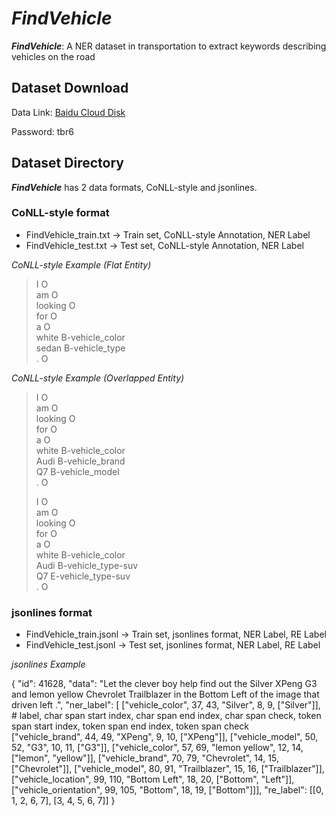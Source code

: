 # ***FindVehicle***
***FindVehicle***: A NER dataset in transportation to extract keywords describing vehicles on the road

## Dataset Download
Data Link: [Baidu Cloud Disk](https://pan.baidu.com/s/1NIuDeeIba-eKU5WtIY44nQ)

Password: tbr6

## Dataset Directory
***FindVehicle*** has 2 data formats, CoNLL-style and jsonlines. 
### CoNLL-style format
  - FindVehicle_train.txt -> Train set, CoNLL-style Annotation, NER Label
  - FindVehicle_test.txt -> Test set, CoNLL-style Annotation, NER Label

*CoNLL-style Example (Flat Entity)*
> I O  <br>
> am O <br>
> looking O  <br>
> for O  <br>
> a O  <br>
> white B-vehicle_color  <br>
> sedan B-vehicle_type  <br>
> . O  <br>

*CoNLL-style Example (Overlapped Entity)*
> I O  <br>
> am O  <br>
> looking O  <br>
> for O  <br>
> a O  <br>
> white B-vehicle_color  <br>
> Audi B-vehicle_brand  <br>
> Q7 B-vehicle_model  <br>
> . O  <br>
> 
>
> I O  <br>
> am O  <br>
> looking O  <br>
> for O  <br>
> a O  <br>
> white B-vehicle_color  <br>
> Audi B-vehicle_type-suv  <br>
> Q7 E-vehicle_type-suv  <br>
> . O  <br>


### jsonlines format
  - FindVehicle_train.jsonl -> Train set, jsonlines format, NER Label, RE Label
  - FindVehicle_test.jsonl -> Test set, jsonlines format, NER Label, RE Label

*jsonlines Example*

{
    "id": 41628,
    "data": "Let the clever boy help find out the Silver XPeng G3 and lemon yellow Chevrolet Trailblazer in the Bottom Left of the image that driven left .", 
    "ner_label": [
    ["vehicle_color", 37, 43, "Silver", 8, 9, ["Silver"]],  # label, char span start index, char span end index, char span check, token span start index, token span end index, token span check <br>
    ["vehicle_brand", 44, 49, "XPeng", 9, 10, ["XPeng"]], 
    ["vehicle_model", 50, 52, "G3", 10, 11, ["G3"]], 
    ["vehicle_color", 57, 69, "lemon yellow", 12, 14, ["lemon", "yellow"]], 
    ["vehicle_brand", 70, 79, "Chevrolet", 14, 15, ["Chevrolet"]], 
    ["vehicle_model", 80, 91, "Trailblazer", 15, 16, ["Trailblazer"]], 
    ["vehicle_location", 99, 110, "Bottom Left", 18, 20, ["Bottom", "Left"]], 
    ["vehicle_orientation", 99, 105, "Bottom", 18, 19, ["Bottom"]]], 
    "re_label": [[0, 1, 2, 6, 7], [3, 4, 5, 6, 7]]
}
